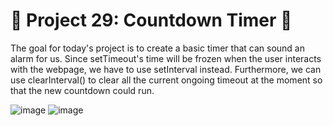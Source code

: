 # 🎯 Project 29: Countdown Timer 🥁

The goal for today's project is to create a basic timer that can sound an alarm for us. Since setTimeout's time will be frozen when the user interacts with the webpage, we have to use setInterval instead.  Furthermore, we can use clearInterval() to clear all the current ongoing timeout at the moment so that the new countdown could run.

![image](https://github.com/user-attachments/assets/3b1bec7f-dc29-4379-b18e-c54675f30060)
![image](https://github.com/user-attachments/assets/f55afbf7-0732-4848-aca6-fe959897277d)
